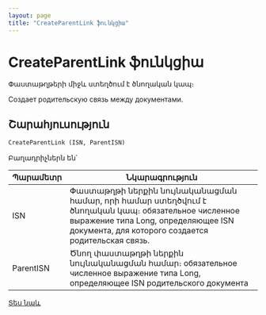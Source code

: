 ```yaml
---
layout: page
title: "CreateParentLink ֆունկցիա"
---
```


# CreateParentLink ֆունկցիա

Փաստաթղթերի միջև ստեղծում է ծնողական կապ։

Создает родительскую связь между документами.


## Շարահյուսություն

```vb
CreateParentLink (ISN, ParentISN)
```

Բաղադրիչներն են՝

| Պարամետր | Նկարագրություն |
|--|--|
| ISN | Փաստաթղթի ներքին նույնականացման համար, որի համար ստեղծվում է ծնողական կապ։ обязательное численное выражение типа Long, определяющее ISN документа, для которого создается родительская связь. |
| ParentISN | Ծնող փաստաթղթի ներքին նույնականացման համար։ обязательное численное выражение типа Long, определяющее ISN родительского документа |




[Տես նաև](../../../functions.html)
